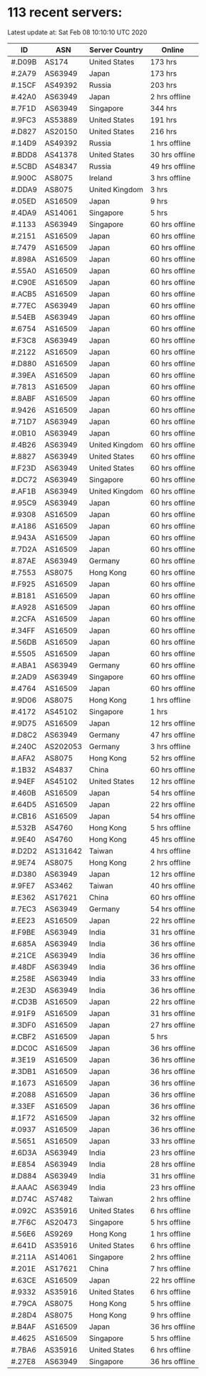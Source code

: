 # 113 recent servers:

Latest update at: Sat Feb 08 10:10:10 UTC 2020

| ID | ASN | Server Country | Online |
| -- | --- | -------------- | ------ |
| #.D09B | AS174 | United States | 173 hrs |
| #.2A79 | AS63949 | Japan | 173 hrs |
| #.15CF | AS49392 | Russia | 203 hrs |
| #.42A0 | AS63949 | Japan | 2 hrs offline |
| #.7F1D | AS63949 | Singapore | 344 hrs |
| #.9FC3 | AS53889 | United States | 191 hrs |
| #.D827 | AS20150 | United States | 216 hrs |
| #.14D9 | AS49392 | Russia | 1 hrs offline |
| #.BDD8 | AS41378 | United States | 30 hrs offline |
| #.5CBD | AS48347 | Russia | 49 hrs offline |
| #.900C | AS8075 | Ireland | 3 hrs offline |
| #.DDA9 | AS8075 | United Kingdom | 3 hrs |
| #.05ED | AS16509 | Japan | 9 hrs |
| #.4DA9 | AS14061 | Singapore | 5 hrs |
| #.1133 | AS63949 | Singapore | 60 hrs offline |
| #.2151 | AS16509 | Japan | 60 hrs offline |
| #.7479 | AS16509 | Japan | 60 hrs offline |
| #.898A | AS16509 | Japan | 60 hrs offline |
| #.55A0 | AS16509 | Japan | 60 hrs offline |
| #.C90E | AS16509 | Japan | 60 hrs offline |
| #.ACB5 | AS16509 | Japan | 60 hrs offline |
| #.77EC | AS63949 | Japan | 60 hrs offline |
| #.54EB | AS63949 | Japan | 60 hrs offline |
| #.6754 | AS16509 | Japan | 60 hrs offline |
| #.F3C8 | AS63949 | Japan | 60 hrs offline |
| #.2122 | AS16509 | Japan | 60 hrs offline |
| #.D880 | AS16509 | Japan | 60 hrs offline |
| #.39EA | AS16509 | Japan | 60 hrs offline |
| #.7813 | AS16509 | Japan | 60 hrs offline |
| #.8ABF | AS16509 | Japan | 60 hrs offline |
| #.9426 | AS16509 | Japan | 60 hrs offline |
| #.71D7 | AS63949 | Japan | 60 hrs offline |
| #.0B10 | AS63949 | Japan | 60 hrs offline |
| #.4B26 | AS63949 | United Kingdom | 60 hrs offline |
| #.8827 | AS63949 | United States | 60 hrs offline |
| #.F23D | AS63949 | United States | 60 hrs offline |
| #.DC72 | AS63949 | Singapore | 60 hrs offline |
| #.AF1B | AS63949 | United Kingdom | 60 hrs offline |
| #.95C9 | AS63949 | Japan | 60 hrs offline |
| #.9308 | AS16509 | Japan | 60 hrs offline |
| #.A186 | AS16509 | Japan | 60 hrs offline |
| #.943A | AS16509 | Japan | 60 hrs offline |
| #.7D2A | AS16509 | Japan | 60 hrs offline |
| #.87AE | AS63949 | Germany | 60 hrs offline |
| #.7553 | AS8075 | Hong Kong | 60 hrs offline |
| #.F925 | AS16509 | Japan | 60 hrs offline |
| #.B181 | AS16509 | Japan | 60 hrs offline |
| #.A928 | AS16509 | Japan | 60 hrs offline |
| #.2CFA | AS16509 | Japan | 60 hrs offline |
| #.34FF | AS16509 | Japan | 60 hrs offline |
| #.56DB | AS16509 | Japan | 60 hrs offline |
| #.5505 | AS16509 | Japan | 60 hrs offline |
| #.ABA1 | AS63949 | Germany | 60 hrs offline |
| #.2AD9 | AS63949 | Singapore | 60 hrs offline |
| #.4764 | AS16509 | Japan | 60 hrs offline |
| #.9D06 | AS8075 | Hong Kong | 1 hrs offline |
| #.4172 | AS45102 | Singapore | 1 hrs |
| #.9D75 | AS16509 | Japan | 12 hrs offline |
| #.D8C2 | AS63949 | Germany | 47 hrs offline |
| #.240C | AS202053 | Germany | 3 hrs offline |
| #.AFA2 | AS8075 | Hong Kong | 52 hrs offline |
| #.1B32 | AS4837 | China | 60 hrs offline |
| #.94EF | AS45102 | United States | 12 hrs offline |
| #.460B | AS16509 | Japan | 54 hrs offline |
| #.64D5 | AS16509 | Japan | 22 hrs offline |
| #.CB16 | AS16509 | Japan | 54 hrs offline |
| #.532B | AS4760 | Hong Kong | 5 hrs offline |
| #.9E40 | AS4760 | Hong Kong | 45 hrs offline |
| #.D2D2 | AS131642 | Taiwan | 4 hrs offline |
| #.9E74 | AS8075 | Hong Kong | 2 hrs offline |
| #.D380 | AS63949 | Japan | 12 hrs offline |
| #.9FE7 | AS3462 | Taiwan | 40 hrs offline |
| #.E362 | AS17621 | China | 60 hrs offline |
| #.7EC3 | AS63949 | Germany | 54 hrs offline |
| #.EE23 | AS16509 | Japan | 22 hrs offline |
| #.F9BE | AS63949 | India | 31 hrs offline |
| #.685A | AS63949 | India | 36 hrs offline |
| #.21CE | AS63949 | India | 36 hrs offline |
| #.48DF | AS63949 | India | 36 hrs offline |
| #.258E | AS63949 | India | 33 hrs offline |
| #.2E3D | AS63949 | India | 36 hrs offline |
| #.CD3B | AS16509 | Japan | 22 hrs offline |
| #.91F9 | AS16509 | Japan | 31 hrs offline |
| #.3DF0 | AS16509 | Japan | 27 hrs offline |
| #.CBF2 | AS16509 | Japan | 5 hrs |
| #.DC0C | AS16509 | Japan | 36 hrs offline |
| #.3E19 | AS16509 | Japan | 36 hrs offline |
| #.3DB1 | AS16509 | Japan | 36 hrs offline |
| #.1673 | AS16509 | Japan | 36 hrs offline |
| #.2088 | AS16509 | Japan | 36 hrs offline |
| #.33EF | AS16509 | Japan | 36 hrs offline |
| #.1F72 | AS16509 | Japan | 32 hrs offline |
| #.0937 | AS16509 | Japan | 36 hrs offline |
| #.5651 | AS16509 | Japan | 33 hrs offline |
| #.6D3A | AS63949 | India | 23 hrs offline |
| #.E854 | AS63949 | India | 28 hrs offline |
| #.D884 | AS63949 | India | 31 hrs offline |
| #.AAAC | AS63949 | India | 23 hrs offline |
| #.D74C | AS7482 | Taiwan | 2 hrs offline |
| #.092C | AS35916 | United States | 6 hrs offline |
| #.7F6C | AS20473 | Singapore | 5 hrs offline |
| #.56E6 | AS9269 | Hong Kong | 1 hrs offline |
| #.641D | AS35916 | United States | 6 hrs offline |
| #.211A | AS14061 | Singapore | 2 hrs offline |
| #.201E | AS17621 | China | 7 hrs offline |
| #.63CE | AS16509 | Japan | 22 hrs offline |
| #.9332 | AS35916 | United States | 6 hrs offline |
| #.79CA | AS8075 | Hong Kong | 5 hrs offline |
| #.28D4 | AS8075 | Hong Kong | 9 hrs offline |
| #.B4AF | AS16509 | Japan | 36 hrs offline |
| #.4625 | AS16509 | Singapore | 5 hrs offline |
| #.7BA6 | AS35916 | United States | 6 hrs offline |
| #.27E8 | AS63949 | Singapore | 36 hrs offline |

